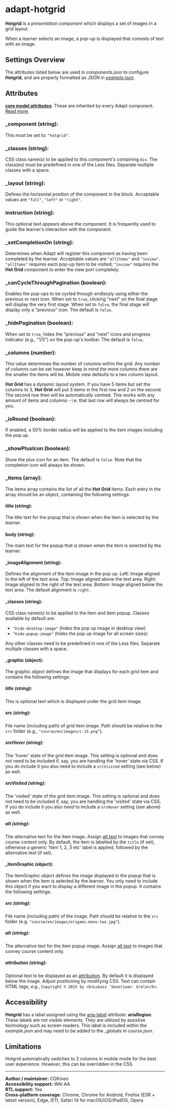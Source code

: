 # adapt-hotgrid

**Hotgrid** is a _presentation component_ which displays a set of images in a grid layout.

When a learner selects an image, a pop-up is displayed that consists of text with an image.

## Settings Overview

The attributes listed below are used in _components.json_ to configure **Hotgrid**, and are properly formatted as JSON in [_example.json_](https://github.com/cgkineo/adapt-hotgrid/blob/master/example.json).

## Attributes

[**core model attributes**](https://github.com/adaptlearning/adapt_framework/wiki/Core-model-attributes): These are inherited by every Adapt component. [Read more](https://github.com/adaptlearning/adapt_framework/wiki/Core-model-attributes).

### \_component (string):
This must be set to: `"hotgrid"`.

### \_classes (string):
CSS class name(s) to be applied to this component's containing `div`. The class(es) must be predefined in one of the Less files. Separate multiple classes with a space.

### \_layout (string):
Defines the horizontal position of the component in the block. Acceptable values are `"full"`, `"left"` or `"right"`.

### instruction (string):
This optional text appears above the component. It is frequently used to guide the learner’s interaction with the component.

### \_setCompletionOn (string):
Determines when Adapt will register this component as having been completed by the learner. Acceptable values are `"allItems"` and `"inview"`. `"allItems"` requires each pop-up item to be visited; `"inview"` requires the **Hot Grid** component to enter the view port completely.

### \_canCycleThroughPagination (boolean):
Enables the pop-ups to be cycled through endlessly using either the previous or next icon. When set to `true`, clicking "next" on the final stage will display the very first stage. When set to `false`, the final stage will display only a "previous" icon. The default is `false`.

### \_hidePagination (boolean):
When set to `true`, hides the "previous" and "next" icons and progress indicator (e.g., "1/5") on the pop-up's toolbar. The default is `false`.

### \_columns (number):
This value determines the number of columns within the grid. Any number of columns can be set however keep in mind the more columns there are the smaller the items will be. Mobile view defaults to a two column layout.

**Hot Grid** has a dynamic layout system. If you have 5 items but set the columns to 3, **Hot Grid** will put 3 items in the first row and 2 on the second. The second row then will be automatically centred. This works with any amount of items and columns - i.e. that last row will always be centred for you.

### \_isRound (boolean):
If enabled, a 50% border radius will be applied to the item images including the pop up.

### \_showPlusIcon (boolean):
Show the plus icon for an item. The default is `false`. Note that the completion icon will always be shown.

### \_items (array):
The items array contains the list of all the **Hot Grid** items. Each entry in the array should be an object, containing the following settings:

#### title (string):
The title text for the popup that is shown when the item is selected by the learner.

#### body (string):
The main text for the popup that is shown when the item is selected by the learner.

#### \_imageAlignment (string):
Defines the alignment of the item image in the pop up. Left: Image aligned to the left of the text area. Top: Image aligned above the text area. Right: Image aligned to the right of the text area. Bottom: Image aligned below the text area. The default alignment is `right`.

#### \_classes (string):
CSS class name(s) to be applied to the item and item popup. Classes available by default are:
* `"hide-desktop-image"` (hides the pop up image in desktop view)
* `"hide-popup-image"` (hides the pop up image for all screen sizes)

Any other classes need to be predefined in one of the Less files. Separate multiple classes with a space.

#### \_graphic (object):
The graphic object defines the image that displays for each grid item and contains the following settings:

##### title (string):
This is optional text which is displayed under the grid item image.

##### src (string):
File name (including path) of grid item image. Path should be relative to the `src` folder (e.g., `"course/en/images/c-15.png"`).

##### srcHover (string):
The 'hover' state of the grid item image. This setting is optional and does not need to be included if, say, you are handling the 'hover' state via CSS. If you do include it you also need to include a `srcVisited` setting (see below) as well.

##### srcVisited (string):
The 'visited' state of the grid item image. This setting is optional and does not need to be included if, say, you are handling the 'visited' state via CSS. If you do include it you also need to include a `srcHover` setting (see above) as well.

##### alt (string):
The alternative text for the item image. Assign [alt text](https://github.com/adaptlearning/adapt_framework/wiki/Providing-good-alt-text) to images that convey course content only. By default, the item is labelled by the `title` (if set), otherwise a generic 'Item 1, 2, 3 etc' label is applied, followed by the alternative text (if set).

#### \_itemGraphic (object):
The itemGraphic object defines the image displayed in the popup that is shown when the item is selected by the learner. You only need to include this object if you want to display a different image in the popup. It contains the following settings:

##### src (string):
File name (including path) of the image. Path should be relative to the `src` folder (e.g. `"course/en/images/origami-menu-two.jpg"`).

##### alt (string):
The alternative text for the item popup image. Assign [alt text](https://github.com/adaptlearning/adapt_framework/wiki/Providing-good-alt-text) to images that convey course content only.

##### attribution (string):
Optional text to be displayed as an [attribution](https://wiki.creativecommons.org/Best_practices_for_attribution). By default it is displayed below the image. Adjust positioning by modifying CSS. Text can contain HTML tags, e.g., `Copyright © 2015 by <b>Lukasz 'Severiaan' Grela</b>`.

## Accessibility
**Hotgrid** has a label assigned using the [aria-label](https://github.com/adaptlearning/adapt_framework/wiki/Aria-Labels) attribute: **ariaRegion**. These labels are not visible elements. They are utilized by assistive technology such as screen readers. This label is included within the _example.json_ and may need to be added to the \_globals in _course.json_.

## Limitations
Hotgrid automatically switches to 2 columns in mobile mode for the best user experience. However, this can be overridden in the CSS.

---

**Author / maintainer:** CGKineo<br>
**Accessibility support:** WAI AA<br> 
**RTL support:** Yes<br>
**Cross-platform coverage:** Chrome, Chrome for Android, Firefox (ESR + latest version), Edge, IE11, Safari 14 for macOS/iOS/iPadOS, Opera<br> 
